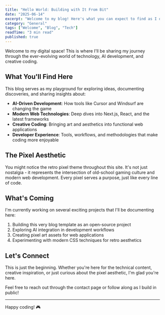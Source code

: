```yaml
---
title: "Hello World: Building with It From Bit"
date: "2025-06-14"
excerpt: "Welcome to my blog! Here's what you can expect to find as I document my journey through tech, AI, and creative development."
category: "General"
tags: ["Welcome", "Blog", "Tech"]
readTime: "3 min read"
published: true
---
```


Welcome to my digital space! This is where I'll be sharing my journey through the ever-evolving world of technology, AI development, and creative coding.

## What You'll Find Here

This blog serves as my playground for exploring ideas, documenting discoveries, and sharing insights about:

- **AI-Driven Development**: How tools like Cursor and Windsurf are changing the game
- **Modern Web Technologies**: Deep dives into Next.js, React, and the latest frameworks
- **Creative Coding**: Bringing art and aesthetics into functional web applications
- **Developer Experience**: Tools, workflows, and methodologies that make coding more enjoyable

## The Pixel Aesthetic

You might notice the retro pixel theme throughout this site. It's not just nostalgia - it represents the intersection of old-school gaming culture and modern web development. Every pixel serves a purpose, just like every line of code.

## What's Coming

I'm currently working on several exciting projects that I'll be documenting here:

1. Building this very blog template as an open-source project
2. Exploring AI integration in development workflows
3. Creating pixel art assets for web applications
4. Experimenting with modern CSS techniques for retro aesthetics

## Let's Connect

This is just the beginning. Whether you're here for the technical content, creative inspiration, or just curious about the pixel aesthetic, I'm glad you're here.

Feel free to reach out through the contact page or follow along as I build in public!

---

Happy coding! 🎮
